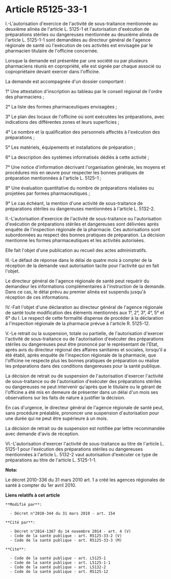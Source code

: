 # Article R5125-33-1

I.-L'autorisation d'exercice de l'activité de sous-traitance mentionnée au deuxième alinéa de l'article L. 5125-1 et
l'autorisation d'exécution de préparations stériles ou dangereuses mentionnée au deuxième alinéa de l'article L. 5125-1-1
sont demandées au directeur général de l'agence régionale de santé où l'exécution de ces activités est envisagée par le
pharmacien titulaire de l'officine concernée. 

Lorsque la demande est présentée par une société ou par plusieurs pharmaciens réunis en copropriété, elle est signée par
chaque associé ou copropriétaire devant exercer dans l'officine. 

La demande est accompagnée d'un dossier comportant : 

1° Une attestation d'inscription au tableau par le conseil régional de l'ordre des pharmaciens ; 

2° La liste des formes pharmaceutiques envisagées ; 

3° Le plan des locaux de l'officine où sont exécutées les préparations, avec indications des différentes zones et leurs
superficies ; 

4° Le nombre et la qualification des personnels affectés à l'exécution des préparations ; 

5° Les matériels, équipements et installations de préparation ; 

6° La description des systèmes informatisés dédiés à cette activité ; 

7° Une notice d'information décrivant l'organisation générale, les moyens et procédures mis en œuvre pour respecter les
bonnes pratiques de préparation mentionnées à l'article L. 5125-1 ; 

8° Une évaluation quantitative du nombre de préparations réalisées ou projetées par formes pharmaceutiques ; 

9° Le cas échéant, la mention d'une activité de sous-traitance de préparations stériles ou dangereuses mentionnées à
l'article L. 5132-2. 

II.-L'autorisation d'exercice de l'activité de sous-traitance ou l'autorisation d'exécution de préparations stériles et
dangereuses sont délivrées après enquête de l'inspection régionale de la pharmacie. Ces autorisations sont subordonnées au
respect des bonnes pratiques de préparation. La décision mentionne les formes pharmaceutiques et les activités autorisées. 

Elle fait l'objet d'une publication au recueil des actes administratifs. 

III.-Le défaut de réponse dans le délai de quatre mois à compter de la réception de la demande vaut autorisation tacite pour
l'activité qui en fait l'objet. 

Le directeur général de l'agence régionale de santé peut requérir du demandeur les informations complémentaires à
l'instruction de la demande. Dans ce cas, le délai prévu au premier alinéa est suspendu jusqu'à réception de ces
informations. 

IV.-Fait l'objet d'une déclaration au directeur général de l'agence régionale de santé toute modification des éléments
mentionnés aux 1°, 2°, 3°, 4°, 5° et 6° du I. Le respect de cette formalité dispense de procéder à la déclaration à
l'inspection régionale de la pharmacie prévue à l'article R. 5125-12.

V.-Le retrait ou la suspension, totale ou partielle, de l'autorisation d'exercer l'activité de sous-traitance ou de
l'autorisation d'exécuter des préparations stériles ou dangereuses peut être prononcé par le représentant de l'Etat, après
avis du directeur régional des affaires sanitaires et sociales, lorsqu'il a été établi, après enquête de l'inspection
régionale de la pharmacie, que l'officine ne respecte plus les bonnes pratiques de préparation ou réalise les préparations
dans des conditions dangereuses pour la santé publique. 

La décision de retrait ou de suspension de l'autorisation d'exercer l'activité de sous-traitance ou de l'autorisation
d'exécuter des préparations stériles ou dangereuses ne peut intervenir qu'après que le titulaire ou le gérant de l'officine a
été mis en demeure de présenter dans un délai d'un mois ses observations sur les faits de nature à justifier la décision. 

En cas d'urgence, le directeur général de l'agence régionale de santé peut, sans procédure préalable, prononcer une
suspension d'autorisation pour une durée qui ne peut être supérieure à un mois. 

La décision de retrait ou de suspension est notifiée par lettre recommandée avec demande d'avis de réception. 

VI.-L'autorisation d'exercer l'activité de sous-traitance au titre de l'article L. 5125-1 pour l'exécution des préparations
stériles ou dangereuses mentionnées à l'article L. 5132-2 vaut autorisation d'exécuter ce type de préparations au titre de
l'article L. 5125-1-1.

**Nota:**

Le décret 2010-336 du 31 mars 2010 art. 1 a créé les agences régionales de santé à compter du 1er avril 2010.

**Liens relatifs à cet article**

	**Modifié par**:

	  - Décret n°2010-344 du 31 mars 2010 - art. 154

	**Cité par**:

	  - Décret n°2014-1367 du 14 novembre 2014 - art. 4 (V)
	  - Code de la santé publique - art. R5125-33-2 (V)
	  - Code de la santé publique - art. R5125-33-3 (M)

	**Cite**:

	  - Code de la santé publique - art. L5125-1
	  - Code de la santé publique - art. L5125-1-1
	  - Code de la santé publique - art. L5132-2
	  - Code de la santé publique - art. R5125-12
